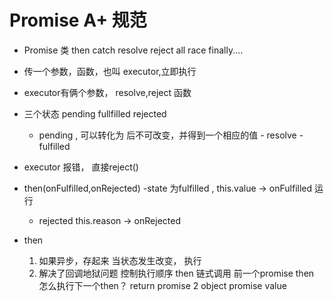 # Promise   A+ 规范

- Promise 类 then catch
resolve reject all race
finally....
- 传一个参数，函数，也叫 
executor,立即执行
- executor有俩个参数， resolve,reject 函数
- 三个状态 pending fullfilled rejected  
    - pending , 可以转化为          后不可改变，并得到一个相应的值
                    - resolve 
                    - fulfilled
- executor 报错， 直接reject() 

- then(onFulfilled,onRejected)
    -state 为fulfilled , this.value -> onFulfilled 运行
    - rejected this.reason -> onRejected

- then 
    1. 如果异步，存起来 当状态发生改变， 执行
    2. 解决了回调地狱问题
        控制执行顺序    then 链式调用
        前一个promise then 怎么执行下一个then？
        return promise  2  object 
        promise value 